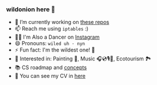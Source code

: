 ### wildonion here 👋



- 🔭 I’m currently working on [these repos](https://github.com/stars/wildonion/lists/future-await)
- 📫 Reach me using `iptables` :)
- 🕺🏻 I'm Also a Dancer on [Instagram](https://instagram.com/_wildonion)
- 😄 Pronouns: `wiled uh · nyn`
- ⚡ Fun fact: I'm the wildest one! 🧅
- 🥰 Interested in: Painting 🎨, Music 🎧💿🎙️🎹, Ecotourism 🏞️
- 📚 CS roadmap and [concepts](https://github.com/wildonion/cs-concepts)
- 👔 You can see my CV in [here](https://drive.google.com/file/d/1vgp6afLuTYR-MefkDSjQ-_MnwG_CCcoA/view?usp=sharing) 
